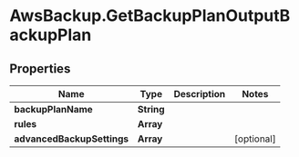 # AwsBackup.GetBackupPlanOutputBackupPlan

## Properties

Name | Type | Description | Notes
------------ | ------------- | ------------- | -------------
**backupPlanName** | **String** |  | 
**rules** | **Array** |  | 
**advancedBackupSettings** | **Array** |  | [optional] 


